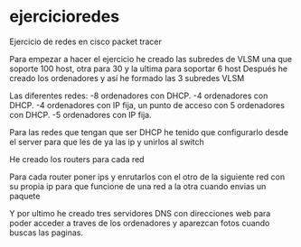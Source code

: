# ejercicioredes
Ejercicio de redes en cisco packet tracer

Para empezar a hacer el ejercicio he creado las subredes de VLSM una que soporte 100 host, otra para 30 y la ultima para soportar 6 host
Después he creado los ordenadores y así he formado las 3 subredes VLSM

Las diferentes redes:
-8 ordenadores con DHCP.
-4 ordenadores con DHCP.
-4 ordenadores con IP fija, un punto de acceso con 5 ordenadores con DHCP.
-5 ordenadores con IP fija.

Para las redes que tengan que ser DHCP he tenido que configurarlo desde el server para que les de ya las ip y unirlos al switch

He creado los routers para cada red

Para cada router poner ips y enrutarlos con el otro de la siguiente red con su propia ip para que funcione de una red a la otra cuando envias un paquete

Y por ultimo he creado tres servidores DNS con direcciones web para poder acceder a traves de los ordenadores y aparezcan fotos cuando buscas las paginas.
